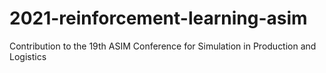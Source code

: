 # 2021-reinforcement-learning-asim
Contribution to the 19th ASIM Conference for Simulation in Production and Logistics
